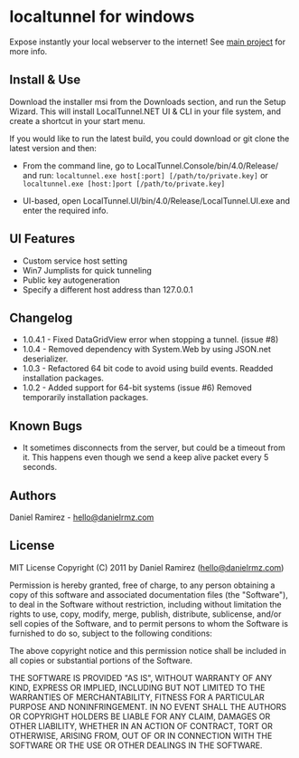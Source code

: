 localtunnel for windows
=======================

Expose instantly your local webserver to the internet! 
See [main project](https://github.com/progrium/localtunnel) for more info.

Install & Use
-------------

Download the installer msi from the Downloads section, and run the Setup Wizard. 
This will install LocalTunnel.NET UI & CLI in your file system, and create a 
shortcut in your start menu. 

If you would like to run the latest build, you could download or git clone the latest 
version and then:

* From the command line, go to LocalTunnel.Console/bin/4.0/Release/ and run:
   `localtunnel.exe host[:port] [/path/to/private.key]`
or `localtunnel.exe [host:]port [/path/to/private.key]` 

* UI-based, open LocalTunnel.UI/bin/4.0/Release/LocalTunnel.UI.exe and enter the required info.


UI Features
-----------
 * Custom service host setting
 * Win7 Jumplists for quick tunneling
 * Public key autogeneration
 * Specify a different host address than 127.0.0.1

Changelog
---------
- 1.0.4.1 - Fixed DataGridView error when stopping a tunnel. (issue #8)
- 1.0.4 - Removed dependency with System.Web by using JSON.net deserializer.
- 1.0.3 - Refactored 64 bit code to avoid using build events.
        Readded installation packages.
- 1.0.2 - Added support for 64-bit systems (issue #6)
        Removed temporarily installation packages. 

Known Bugs
----------
 * It sometimes disconnects from the server, but could be a timeout from it. This happens even though we send a keep alive packet every 5 seconds.

Authors
-------
Daniel Ramirez - hello@danielrmz.com


License
------- 
MIT License
Copyright (C) 2011 by Daniel Ramirez (hello@danielrmz.com)

Permission is hereby granted, free of charge, to any person obtaining a copy
of this software and associated documentation files (the "Software"), to deal
in the Software without restriction, including without limitation the rights
to use, copy, modify, merge, publish, distribute, sublicense, and/or sell
copies of the Software, and to permit persons to whom the Software is
furnished to do so, subject to the following conditions:

The above copyright notice and this permission notice shall be included in
all copies or substantial portions of the Software.

THE SOFTWARE IS PROVIDED "AS IS", WITHOUT WARRANTY OF ANY KIND, EXPRESS OR
IMPLIED, INCLUDING BUT NOT LIMITED TO THE WARRANTIES OF MERCHANTABILITY,
FITNESS FOR A PARTICULAR PURPOSE AND NONINFRINGEMENT. IN NO EVENT SHALL THE
AUTHORS OR COPYRIGHT HOLDERS BE LIABLE FOR ANY CLAIM, DAMAGES OR OTHER
LIABILITY, WHETHER IN AN ACTION OF CONTRACT, TORT OR OTHERWISE, ARISING FROM,
OUT OF OR IN CONNECTION WITH THE SOFTWARE OR THE USE OR OTHER DEALINGS IN
THE SOFTWARE.

